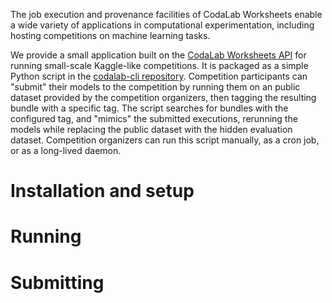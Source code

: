 The job execution and provenance facilities of CodaLab Worksheets enable a wide variety of applications in computational experimentation, including hosting competitions on machine learning tasks.

We provide a small application built on the [CodaLab Worksheets API](http://codalab.org/codalab-cli/rest.html) for running small-scale Kaggle-like competitions. It is packaged as a simple Python script in the [codalab-cli repository](https://github.com/codalab/codalab-cli). Competition participants can "submit" their models to the competition by running them on an public dataset provided by the competition organizers, then tagging the resulting bundle with a specific tag. The script searches for bundles with the configured tag, and "mimics" the submitted executions, rerunning the models while replacing the public dataset with the hidden evaluation dataset. Competition organizers can run this script manually, as a cron job, or as a long-lived daemon.

# Installation and setup

# Running

# Submitting
